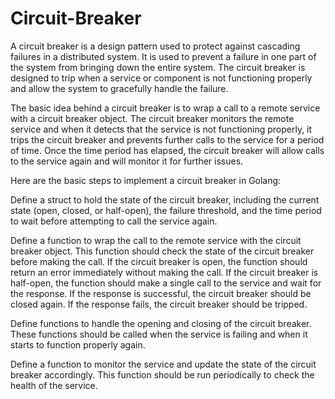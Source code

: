 # Circuit-Breaker

A circuit breaker is a design pattern used to protect against cascading failures in a distributed system. It is used to prevent a failure in one part of the system from bringing down the entire system. The circuit breaker is designed to trip when a service or component is not functioning properly and allow the system to gracefully handle the failure.

The basic idea behind a circuit breaker is to wrap a call to a remote service with a circuit breaker object. The circuit breaker monitors the remote service and when it detects that the service is not functioning properly, it trips the circuit breaker and prevents further calls to the service for a period of time. Once the time period has elapsed, the circuit breaker will allow calls to the service again and will monitor it for further issues.

Here are the basic steps to implement a circuit breaker in Golang:

Define a struct to hold the state of the circuit breaker, including the current state (open, closed, or half-open), the failure threshold, and the time period to wait before attempting to call the service again.

Define a function to wrap the call to the remote service with the circuit breaker object. This function should check the state of the circuit breaker before making the call. If the circuit breaker is open, the function should return an error immediately without making the call. If the circuit breaker is half-open, the function should make a single call to the service and wait for the response. If the response is successful, the circuit breaker should be closed again. If the response fails, the circuit breaker should be tripped.

Define functions to handle the opening and closing of the circuit breaker. These functions should be called when the service is failing and when it starts to function properly again.

Define a function to monitor the service and update the state of the circuit breaker accordingly. This function should be run periodically to check the health of the service.
